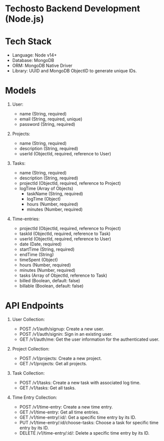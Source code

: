 # Techosto Backend Development (Node.js)

# Tech Stack
- Language: Node v14+
- Database: MongoDB
- ORM: MongoDB Native Driver
- Library: UUID and MongoDB ObjectID to generate unique IDs.

# Models

1. User:
    - name (String, required)
    - email (String, required, unique)
    - password (String, required)
    
2. Projects:
      - name (String, required)
      - description (String, required)
      - userId (ObjectId, required, reference to User)
      
3. Tasks:
      - name (String, required)
      - description (String, required)
      - projectId (ObjectId, required, reference to Project)
      - logTime (Array of Objects)
        - taskName (String, required)
        - logTime (Object)
        - hours (Number, required)
        - minutes (Number, required)
     
4. Time-entries:
     - projectId (ObjectId, required, reference to Project)
     - taskId (ObjectId, required, reference to Task)
     - userId (ObjectId, required, reference to User)
     - date (Date, required)
     - startTime (String, required)
     - endTime (String)
     - timeSpent (Object)
     - hours (Number, required)
     - minutes (Number, required)
     - tasks (Array of ObjectId, reference to Task)
     - billed (Boolean, default: false)
     - billable (Boolean, default: false)

# API Endpoints

1. User Collection:
    - POST /v1/auth/signup: Create a new user.
    - POST /v1/auth/signin: Sign in an existing user.
    - GET /v1/auth/me: Get the user information for the authenticated user.

2. Project Collection:
    - POST /v1/projects: Create a new project.
    - GET /v1/projects: Get all projects.
    
3. Task Collection:
    - POST /v1/tasks: Create a new task with associated log time.
    - GET /v1/tasks: Get all tasks.
    
4. Time Entry Collection:
    - POST /v1/time-entry: Create a new time entry.
    - GET /v1/time-entry: Get all time entries.
    - GET /v1/time-entry/:id/: Get a specific time entry by its ID.
    - PUT /v1/time-entry/:id/choose-tasks: Choose a task for specific time entry by its ID.
    - DELETE /v1/time-entry/:id/: Delete a specific time entry by its ID.
